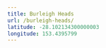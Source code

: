 ```yaml
---
title: Burleigh Heads
url: /burleigh-heads/
latitude: -28.102134300000003
longitude: 153.4395799
---
```

